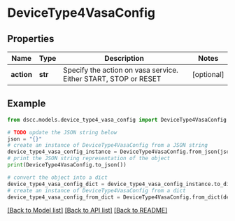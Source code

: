 # DeviceType4VasaConfig


## Properties

Name | Type | Description | Notes
------------ | ------------- | ------------- | -------------
**action** | **str** | Specify the action on vasa service. Either START, STOP or RESET | [optional] 

## Example

```python
from dscc.models.device_type4_vasa_config import DeviceType4VasaConfig

# TODO update the JSON string below
json = "{}"
# create an instance of DeviceType4VasaConfig from a JSON string
device_type4_vasa_config_instance = DeviceType4VasaConfig.from_json(json)
# print the JSON string representation of the object
print(DeviceType4VasaConfig.to_json())

# convert the object into a dict
device_type4_vasa_config_dict = device_type4_vasa_config_instance.to_dict()
# create an instance of DeviceType4VasaConfig from a dict
device_type4_vasa_config_from_dict = DeviceType4VasaConfig.from_dict(device_type4_vasa_config_dict)
```
[[Back to Model list]](../README.md#documentation-for-models) [[Back to API list]](../README.md#documentation-for-api-endpoints) [[Back to README]](../README.md)


